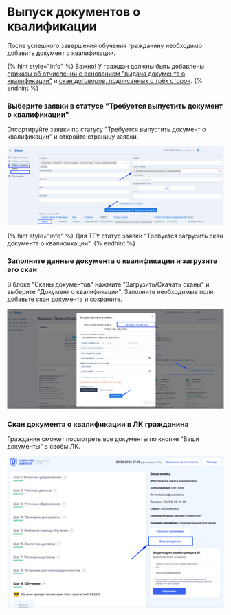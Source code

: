 # Выпуск документов о квалификации

После успешного завершения обучения гражданину необходимо добавить документ о квалификации.

{% hint style="info" %}
Важно! У граждан должны быть добавлены[ приказы об отчислении с основанием "выдача документа о квалификации"](prikazy/#prikazy-na-otchislenie) и [скан договоров, подписанных с трёх сторон](proverka-dokumentov/dobavlenie-podpisannogo-dogovora.md).
{% endhint %}

### Выберите заявки в статусе "Требуется выпустить документ о квалификации"

Отсортируйте заявки по статусу "Требуется выпустить документ о квалификации" и откройте страницу заявки.

![](<.gitbook/assets/image (68) (1).png>)

{% hint style="info" %}
Для ТГУ статус заявки  "Требуется загрузить скан документа о квалификации".
{% endhint %}

### Заполните данные документа о квалификации и загрузите его скан

В блоке "Сканы документов" нажмите "Загрузить/Скачать сканы" и выберите "Документ о квалификации". Заполните необходимые поля, добавьте скан документа и сохраните.

![](<.gitbook/assets/image (38).png>)

### Скан документа о квалификации в ЛК гражданина

Гражданин сможет посмотреть все документы  по кнопке "Ваши документы" в своём ЛК.

![](<.gitbook/assets/image (76).png>)
